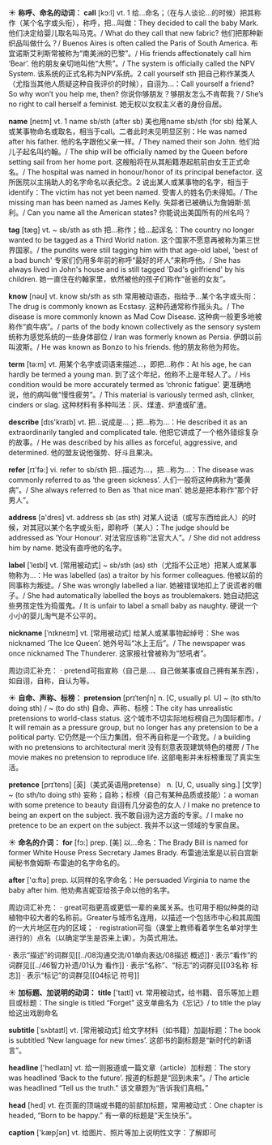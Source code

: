 ☀ <span class="category">**称呼、命名的动词：**</span>
<span class="vocabulary">**call**</span> [kɔ:l] 
<span class="definition">vt. 1 给…命名；（在与人谈论…的时候）把其称作（某个名字或头衔），称呼，把…叫做：</span>They decided to call the baby Mark. 他们决定给婴儿取名叫马克。/ What do they call that new fabric? 他们把那种新织品叫做什么？/ Buenos Aires is often called the Paris of South America. 布宜诺斯艾利斯常被称为“南美洲的巴黎”。/ His friends affectionately call him ‘Bear’. 他的朋友亲切地叫他“大熊”。/ The system is officially called the NPV System. 该系统的正式名称为NPV系统。<span class="definition">2 call yourself sth 把自己称作某类人（尤指当其他人质疑这种自我评价的时候），自诩为…：</span>Call yourself a friend? So why won’t you help me, then? 你说你够朋友？够朋友怎么不肯帮我？/ She’s no right to call herself a feminist. 她无权以女权主义者的身份自居。

<span class="vocabulary">**name**</span> [neɪm] 
<span class="definition">vt. 1 name sb/sth (after sb) 美也用name sb/sth (for sb) 给某人或某事物命名或取名，相当于call。二者此时未见明显区别：</span>He was named after his father. 他的名字跟他父亲一样。/ They named their son John. 他们给儿子起名叫约翰。/ The ship will be officially named by the Queen before setting sail from her home port. 这艘船将在从其船籍港起航前由女王正式命名。/ The hospital was named in honour/honor of its principal benefactor. 这所医院以主捐助人的名字命名以表纪念。<span class="definition">2 说出某人或某事物的名字，相当于identify：</span>The victim has not yet been named. 受害人的姓名仍未得知。/ The missing man has been named as James Kelly. 失踪者已被确认为詹姆斯·凯利。/ Can you name all the American states? 你能说出美国所有的州名吗？
           
<span class="vocabulary">**tag**</span> [tæg]
<span class="definition">vt. ~ sb/sth as sth 把…称作；给…起诨名：</span>The country no longer wanted to be tagged as a Third World nation. 这个国家不愿意再被称为第三世界国家。/ the pundits were still tagging him with that age-old label, 'best of a bad bunch' 专家们仍用多年前的称呼“最好的坏人”来称呼他。/ She has always lived in John's house and is still tagged 'Dad's girlfriend' by his children. 她一直住在约翰家里，依然被他的孩子们称作“爸爸的女友”。

<span class="vocabulary">**know**</span> [nəʊ] 
<span class="definition">vt. know sb/sth as sth 常用被动语态，指给予…某个名字或头衔：</span>The drug is commonly known as Ecstasy. 这种药通常称作摇头丸。/ The disease is more commonly known as Mad Cow Disease. 这种病一般更多地被称作“疯牛病”。/ parts of the body known collectively as the sensory system 统称为感觉系统的一些身体部位 / Iran was formerly known as Persia. 伊朗以前叫波斯。/ He was known as Bonzo to his friends. 他的朋友称他为邦佐。

<span class="vocabulary">**term**</span> [tə:m] 
<span class="definition">vt. 用某个名字或词语来描述…，即把…称作：</span>At his age, he can hardly be termed a young man. 到了这个年纪，他称不上是年轻人了。/ His condition would be more accurately termed as ‘chronic fatigue’. 更准确地说，他的病叫做“慢性疲劳”。/ This material is variously termed ash, clinker, cinders or slag. 这种材料有多种叫法：灰、煤渣、炉渣或矿渣。

<span class="vocabulary">**describe**</span> [dɪs'kraɪb] 
<span class="definition">vt. 把…说成是…；把…称为…：</span>He described it as an extraordinarily tangled and complicated tale. 他把它讲成了一个格外错综复杂的故事。/ He was described by his allies as forceful, aggressive, and determined. 他的盟友说他强势、好斗且果决。

<span class="vocabulary">**refer**</span> [rɪ'fə:] 
<span class="definition">vi. refer to sb/sth 把…描述为…，把…称为…：</span>The disease was commonly referred to as ‘the green sickness’. 人们一般将这种病称为“萎黄病”。/ She always referred to Ben as ‘that nice man’. 她总是把本称作“那个好男人”。

<span class="vocabulary">**address**</span> [ə'dres] 
<span class="definition">vt. address sb (as sth) 对某人说话（或写东西给此人）的时候，对其冠以某个名字或头衔，即称呼（某人）：</span>The judge should be addressed as ‘Your Honour’. 对法官应该称“法官大人”。/ She did not address him by name. 她没有直呼他的名字。

<span class="vocabulary">**label**</span> [ˈleɪbl]
<span class="definition">vt. [常用被动式] ~ sb/sth (as) sth（尤指不公正地）把某人或某事物称为…：</span>He was labelled (as) a traitor by his former colleagues. 他被以前的同事称为叛徒。/ She was wrongly labelled a liar. 她被错误地扣上了说谎者的帽子。/ She had automatically labelled the boys as troublemakers. 她自动把这些男孩定性为捣蛋鬼。/ It is unfair to label a small baby as naughty. 硬说一个小小的婴儿淘气是不公平的。

<span class="vocabulary">**nickname**</span> [ˈnɪkneɪm]
<span class="definition">vt. [常用被动式] 给某人或某事物起绰号：</span>She was nicknamed ‘The Ice Queen’. 她外号叫“冰上王后”。/ The newspaper was once nicknamed The Thunderer. 这家报社曾被称为“怒吼者”。

周边词汇补充：
· pretend可指宣称（自己是…、自己做某事或自己拥有某东西），如自诩，自称，自认为等。

☀ <span class="category">**自命、声称、标榜：**</span>
<span class="vocabulary">**pretension**</span> [prɪˈtenʃn]
<span class="definition">n. [C, usually pl. U] ~ (to sth/to doing sth) / ~ (to do sth) 自命、声称、标榜：</span>The city has unrealistic pretensions to world-class status. 这个城市不切实际地标榜自己为国际都市。/ It will remain as a pressure group, but no longer has any pretension to be a political party. 它仍然是一个压力集团，但不再自称是一个政党。/ a building with no pretensions to architectural merit 没有刻意表现建筑特色的楼房 / The movie makes no pretension to reproduce life. 这部电影并未标榜重现了真实生活。
           
<span class="vocabulary">**pretence**</span> [prɪˈtens] [英]（美式英语用pretense）
<span class="definition">n. [U, C, usually sing.] [文学] ~ (to sth/to doing sth) 妄称；自称；标榜（自己有某种品质或技能）：</span>a woman with some pretence to beauty 自诩有几分姿色的女人 / I make no pretence to being an expert on the subject. 我不敢自诩为这方面的专家。/ I make no pretence to be an expert on the subject. 我并不以这一领域的专家自居。

☀ <span class="category">**命名的介词：**</span>
<span class="vocabulary">**for**</span> [fɔ:] 
<span class="definition">prep. [美] 以…命名：</span>The Brady Bill is named for former White House Press Secretary James Brady. 布雷迪法案是以前白宫新闻秘书詹姆斯·布雷迪的名字命名的。

<span class="vocabulary">**after**</span> ['ɑːftə] 
<span class="definition">prep. 以同样的名字命名：</span>He persuaded Virginia to name the baby after him. 他劝弗吉妮亚给孩子命以他的名字。

周边词汇补充：
· great可指更高或更低一辈的亲属关系。也可用于相似种类的动植物中较大者的名称前。Greater与城市名连用，以描述一个包括市中心和其周围的一大片地区在内的区域；
· registration可指（课堂上教师看着学生名单对学生进行的）点名（以确定学生是否来上课）。为英式用法。

· 表示“描述”的词群见[[../08沟通交流/01单向表达/08描述 概述]]
· 表示“看作”的词群见[[../46智力补遗/01认为 看作]]
· 表示“名称”、“标志”的词群见[[03名称 标志]]
· 表示“标记”的词群见[[04标记 符号]]

☀ <span class="category">**加标题、加说明的动词：**</span>
<span class="vocabulary">**title**</span> ['taɪtl] 
<span class="definition">vt. 常用被动式，给书籍、音乐等加上题目或标题：</span>The single is titled “Forget” 这支单曲名为《忘记》/ to title the play 给这出戏剧命名
           
<span class="vocabulary">**subtitle**</span> [ˈsʌbtaɪtl]
<span class="definition">vt. [常用被动式] 给文字材料（如书籍）加副标题：</span>The book is subtitled ‘New language for new times’. 这部书的副标题是“新时代的新语言”。

<span class="vocabulary">**headline**</span> ['hedlaɪn] 
<span class="definition">vt. 给一则报道或一篇文章（article）加标题：</span>The story was headlined ‘Back to the future’. 报道的标题是“回到未来”。/ The article was headlined “Tell us the truth.” 该文章题为“告诉我们真相。”

<span class="vocabulary">**head**</span> [hed] 
<span class="definition">vt. 在页面的顶端或书籍的前部加标题，常用被动式：</span>One chapter is headed, “Born to be happy.” 有一章的标题是“天生快乐”。

<span class="vocabulary">**caption**</span> ['kæpʃən] 
<span class="definition">vt. 给图片、照片等加上说明性文字：</span>了解即可

